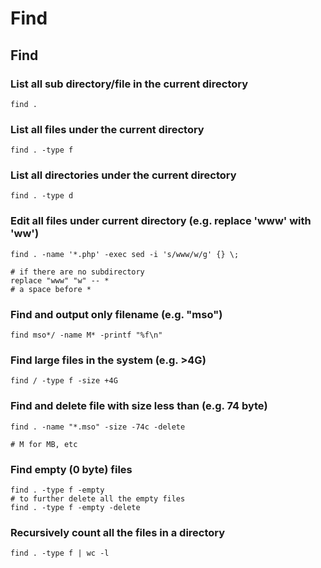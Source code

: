 # Find

## Find

### **List all sub directory/file in the current directory**

```text
find .
```

### **List all files under the current directory**

```text
find . -type f
```

### **List all directories under the current directory**

```text
find . -type d
```

### **Edit all files under current directory \(e.g. replace 'www' with 'ww'\)**

```text
find . -name '*.php' -exec sed -i 's/www/w/g' {} \;

# if there are no subdirectory
replace "www" "w" -- *
# a space before *
```

### **Find and output only filename \(e.g. "mso"\)**

```text
find mso*/ -name M* -printf "%f\n"
```

### **Find large files in the system \(e.g. &gt;4G\)**

```text
find / -type f -size +4G
```

### **Find and delete file with size less than \(e.g. 74 byte\)**

```text
find . -name "*.mso" -size -74c -delete

# M for MB, etc
```

### **Find empty \(0 byte\) files**

```text
find . -type f -empty
# to further delete all the empty files
find . -type f -empty -delete
```

### **Recursively count all the files in a directory**

```text
find . -type f | wc -l
```

